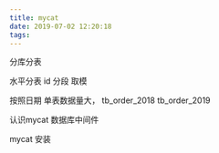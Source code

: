 ```yaml
---
title: mycat
date: 2019-07-02 12:20:18
tags:
---
```

分库分表

水平分表
id 分段
取模

按照日期
单表数据量大，
tb_order_2018
tb_order_2019


认识mycat
数据库中间件

mycat 安装